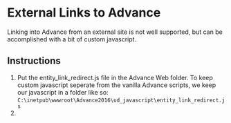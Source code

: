 # External Links to Advance
Linking into Advance from an external site is not well supported, but can be accomplished with a bit of custom javascript.

## Instructions
1. Put the entity_link_redirect.js file in the Advance Web folder. To keep custom javascript seperate from the vanilla Advance scripts, we keep our javascript in a folder like so: ```C:\inetpub\wwwroot\Advance2016\ud_javascript\entity_link_redirect.js```
1. 
